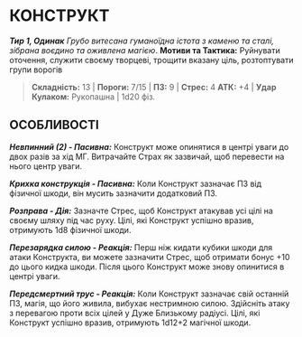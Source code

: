 ﻿# КОНСТРУКТ

***Тир 1, Одинак***
*Грубо витесана гуманоїдна істота з каменю та сталі, зібрана воєдино та оживлена магією*.
**Мотиви та Тактика:** Руйнувати оточення, служити своєму творцеві, трощити вказану ціль, розтоптувати групи ворогів

> **Складність:** 13 | **Пороги:** 7/15 | **ПЗ:** 9 | **Стрес:** 4
> **АТК:** +4 | **Удар Кулаком:** Рукопашна | 1d20 фіз.

## ОСОБЛИВОСТІ

***Невпинний (2) - Пасивна:*** Конструкт може опинятися в центрі уваги до двох разів за хід МГ. Витрачайте Страх як зазвичай, щоб перевести на нього центр уваги.

***Крихка конструкція - Пасивна:*** Коли Конструкт зазначає ПЗ від фізичної шкоди, він мусить зазначити додатковий ПЗ.

***Розправа - Дія:*** Зазначте Стрес, щоб Конструкт атакував усі цілі на своєму шляху під час руху. Цілі, які Конструкт успішно вразив, отримують 1d8 фізичної шкоди.

***Перезарядка силою - Реакція:*** Перш ніж кидати кубики шкоди для атаки Конструкта, ви можете зазначити Стрес, щоб отримати бонус +10 до цього кидка шкоди. Після цього Конструкт може знову опинитися в центрі уваги.

***Передсмертний трус - Реакція:*** Коли Конструкт зазначає свій останній ПЗ, магія, що його живила, вибухає нестримною силою. Здійсніть атаку з перевагою проти всіх цілей у Дуже Близькому радіусі. Цілі, які Конструкт успішно вразив, отримують 1d12+2 магічної шкоди.
